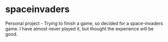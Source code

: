 spaceinvaders
=============

Personal project - Trying to finish a game, so decided for a space-invaders game. I have almost never played it, but thought the experience will be good.
